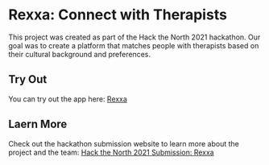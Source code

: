 # Rexxa: Connect with Therapists

This project was created as part of the Hack the North 2021 hackathon. Our goal was to create a platform that matches people with therapists based on their cultural background and preferences.

## Try Out

You can try out the app here: [Rexxa](tinder-for-therapists.web.app)

## Laern More

Check out the hackathon submission website to learn more about the project and the team: [Hack the North 2021 Submission: Rexxa](https://devpost.com/software/rexxa)
